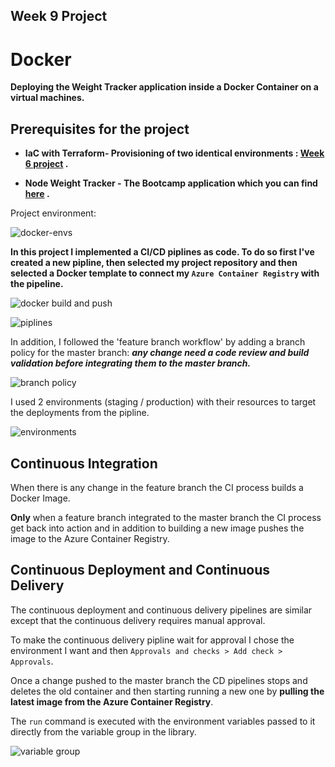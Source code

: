## Week 9 Project
# Docker

__Deploying the Weight Tracker application inside a Docker Container on a virtual machines.__
</br>

## Prerequisites for the project

- __IaC with Terraform- Provisioning of two identical environments : [Week 6 project](https://github.com/Ilankulikov/Terraform-project-for-Ansible) .__


- __Node Weight Tracker - The Bootcamp application which you can find [here](https://github.com/Ilankulikov/bootcamp-app) .__


Project environment:

![docker-envs](https://user-images.githubusercontent.com/90269123/141818723-e8831fa0-e3c3-4299-85e6-e28137188f4e.jpg)

__In this project I implemented a CI/CD piplines as code.
To do so first I've created a new pipline, then selected my project repository and then selected a Docker template to connect my `Azure Container Registry` with the pipeline.__

![docker build and push](https://user-images.githubusercontent.com/90269123/141819618-53fd2415-f947-4588-89a7-f4cc54b0b3b2.JPG)


![piplines](https://user-images.githubusercontent.com/90269123/141819654-d031cf9f-9f37-4962-a227-43fdf41df730.jpg)


In addition, I followed the 'feature branch workflow' by adding a branch policy for the master branch: __*any change need a code review and build validation before integrating them to the master branch.*__

![branch policy](https://user-images.githubusercontent.com/90269123/141818787-b9dfa300-0784-4616-b4a0-b28af01ad4ae.jpg)

I used 2 environments (staging / production) with their resources to target the deployments from the pipline.

![environments](https://user-images.githubusercontent.com/90269123/141818823-8a295d45-89f4-4541-8376-c9ce6791b103.JPG)

## Continuous Integration

When there is any change in the feature branch the CI process builds a Docker Image.

__Only__ when a feature branch integrated to the master branch the CI process get back into action and in addition to building a new image pushes the image to the Azure Container Registry.


## Continuous Deployment and Continuous Delivery

The continuous deployment and continuous delivery pipelines are similar except that the continuous delivery requires manual approval.

To make the continuous delivery pipline wait for approval I chose the environment I want and then `Approvals and checks > Add check > Approvals`.

Once a change pushed to the master branch the CD pipelines stops and deletes the old container and then starting running a new one by __pulling the latest image from the Azure Container Registry__.

The `run` command is executed with the environment variables passed to it directly from the variable group in the library.

![variable group](https://user-images.githubusercontent.com/90269123/141819694-3ca64ad5-f54d-466f-b8b9-8d83f2efbedc.jpg)



